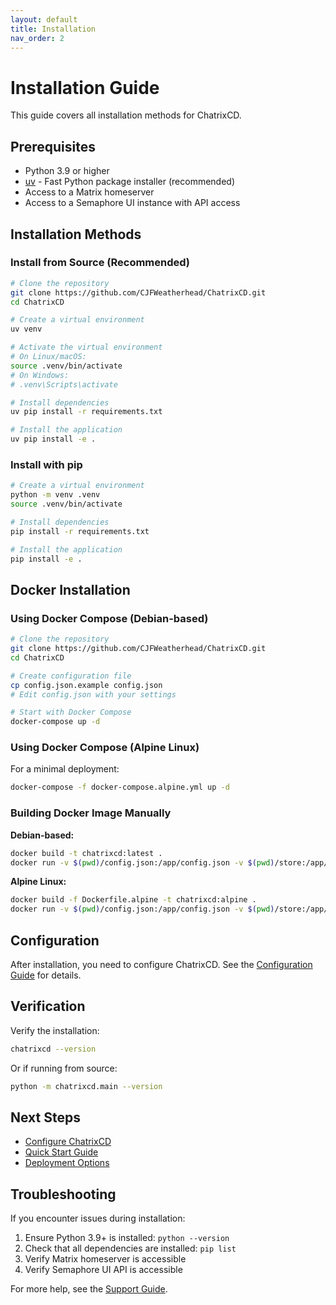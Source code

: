 ```yaml
---
layout: default
title: Installation
nav_order: 2
---
```


# Installation Guide

This guide covers all installation methods for ChatrixCD.

## Prerequisites

- Python 3.9 or higher
- [uv](https://docs.astral.sh/uv/) - Fast Python package installer (recommended)
- Access to a Matrix homeserver
- Access to a Semaphore UI instance with API access

## Installation Methods

### Install from Source (Recommended)

```bash
# Clone the repository
git clone https://github.com/CJFWeatherhead/ChatrixCD.git
cd ChatrixCD

# Create a virtual environment
uv venv

# Activate the virtual environment
# On Linux/macOS:
source .venv/bin/activate
# On Windows:
# .venv\Scripts\activate

# Install dependencies
uv pip install -r requirements.txt

# Install the application
uv pip install -e .
```

### Install with pip

```bash
# Create a virtual environment
python -m venv .venv
source .venv/bin/activate

# Install dependencies
pip install -r requirements.txt

# Install the application
pip install -e .
```

## Docker Installation

### Using Docker Compose (Debian-based)

```bash
# Clone the repository
git clone https://github.com/CJFWeatherhead/ChatrixCD.git
cd ChatrixCD

# Create configuration file
cp config.json.example config.json
# Edit config.json with your settings

# Start with Docker Compose
docker-compose up -d
```

### Using Docker Compose (Alpine Linux)

For a minimal deployment:

```bash
docker-compose -f docker-compose.alpine.yml up -d
```

### Building Docker Image Manually

**Debian-based:**
```bash
docker build -t chatrixcd:latest .
docker run -v $(pwd)/config.json:/app/config.json -v $(pwd)/store:/app/store chatrixcd:latest
```

**Alpine Linux:**
```bash
docker build -f Dockerfile.alpine -t chatrixcd:alpine .
docker run -v $(pwd)/config.json:/app/config.json -v $(pwd)/store:/app/store chatrixcd:alpine
```

## Configuration

After installation, you need to configure ChatrixCD. See the [Configuration Guide](configuration.html) for details.

## Verification

Verify the installation:

```bash
chatrixcd --version
```

Or if running from source:

```bash
python -m chatrixcd.main --version
```

## Next Steps

- [Configure ChatrixCD](configuration.html)
- [Quick Start Guide](quickstart.html)
- [Deployment Options](deployment.html)

## Troubleshooting

If you encounter issues during installation:

1. Ensure Python 3.9+ is installed: `python --version`
2. Check that all dependencies are installed: `pip list`
3. Verify Matrix homeserver is accessible
4. Verify Semaphore UI API is accessible

For more help, see the [Support Guide](support.html).
